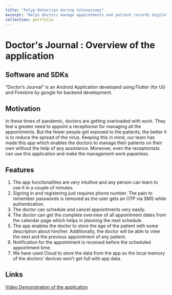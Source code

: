 ```yaml
---
title: "Polyp Detection during Colonoscopy"
excerpt: "Helps doctors manage appointments and patient records digitally.<br/><img src='/images/portfolio_images/Doctor_journal_image.png'>"
collection: portfolio
---
```


# Doctor's Journal : Overview of the application
## Software and SDKs
“Doctor’s Journal” is an Android Application developed using Flutter (for UI) and Firestore by google for backend development.

## Motivation
In these times of pandemic, doctors are getting overloaded with work. They feel a greater need to appoint a receptionist for managing all the appointments. But the fewer people get exposed to the patients, the better it is to reduce the spread of the virus. Keeping this in mind, our team has made this app which enables the doctors to manage their patients on their own without the help of any assistance. Moreover, even the receptionists can use this application and make the management work paperless.  

## Features
1.	The app functionalities are very intuitive and any person can learn to use it in a couple of minutes.
2.	Signing in and registering just requires phone number. The pain to remember passwords is removed as the user gets an OTP via SMS while authentication.
3.	The doctor can schedule and cancel appointments very easily.
4.	The doctor can get the complete overview of all appointment dates from the calendar page which helps in planning the next schedule.
5.	The app enables the doctor to store the age of the patient with some description about him/her. Additionally, the doctor will be able to view the next and the previous appointment of any patient.
6.	Notification for the appointment is received before the scheduled appointment time.
7.	We have used Cloud to store the data from the app so the local memory of the doctors’ devices won’t get full with app data.

## Links
[Video Demonstration of the application](https://www.linkedin.com/posts/rajas-chitale-rcv_flutterdev-androiddevelopment-firestore-ugcPost-6833339124699693056-Ry3C?utm_source=share&utm_medium=member_desktop&rcm=ACoAAC1nKs0BEul_KzFJcgflyPVZz7prURhxUSE)

<!-- [Download APK](https://drive.google.com/file/d/1ItG9EQvceq0oOqI-VSq29UfzFMb-DLw0/view?usp=drivesdk) -->
